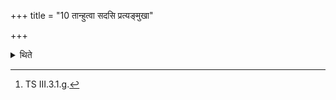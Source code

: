 +++
title = "10 तान्हुत्वा सदसि प्रत्यङ्मुखा"

+++

<details><summary>थिते</summary>

10. Having offered those (scoops) they drink the remanants each of his own scoop with their faces to the west, with mayi medhām...[^1] in accordance with the characteristic mark (in the formula).  

[^1]: TS III.3.1.g.  
</details>
